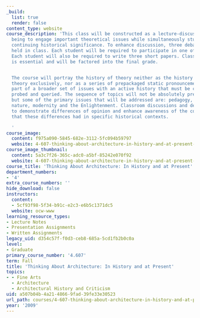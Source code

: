 ```yaml
---
_build:
  list: true
  render: false
content_type: website
course_description: 'This class will be constructed as a lecture-discussion, the purpose
  being to engage important theoretical issues while simultaneously studying their
  continuing historical significance. To enhance discussion, three debates will be
  held in class. Each student will be required to participate in one of these debates.
  Each student will also be required to write three short papers. Class participation
  is essential and will be factored into the final grade.


  The course will portray the history of theory neither as the history of architectural
  theory exclusively, nor as a series of prepackaged static pronouncements, but as
  part of a broader set of issues with an active history that must be continually
  probed and queried. The sequence of topics will not be absolutely predetermined,
  but some of the primary issues that will be addressed are: pedagogy, professionalism,
  nature, modernity and the Enlightenment. Classroom discussions and debates are intended
  to demonstrate differences of opinion and enhance awareness of the consequences
  that these differences had in specific historical contexts.

  '
course_image:
  content: f975a090-5845-682e-3112-5fc094b59797
  website: 4-607-thinking-about-architecture-in-history-and-at-present-fall-2009
course_image_thumbnail:
  content: 5a3c7f26-365c-adc0-a5bf-85242e070f92
  website: 4-607-thinking-about-architecture-in-history-and-at-present-fall-2009
course_title: 'Thinking About Architecture: In History and at Present'
department_numbers:
- '4'
extra_course_numbers: ''
hide_download: false
instructors:
  content:
  - 5cf93f98-5f34-b91c-e2c3-e6b5c1371dc5
  website: ocw-www
learning_resource_types:
- Lecture Notes
- Presentation Assignments
- Written Assignments
legacy_uid: d354c57f-f0d3-ceb8-685a-5cd1fb2b0c0a
level:
- Graduate
primary_course_number: '4.607'
term: Fall
title: 'Thinking About Architecture: In History and at Present'
topics:
- - Fine Arts
  - Architecture
  - Architectural History and Criticism
uid: a507b04b-4a21-4866-9fad-39fe33e30523
url_path: courses/4-607-thinking-about-architecture-in-history-and-at-present-fall-2009
year: '2009'
---
```


